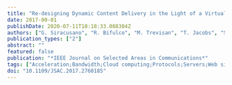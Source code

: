 ```yaml
---
title: "Re-designing Dynamic Content Delivery in the Light of a Virtualized Infrastructure"
date: 2017-00-01
publishDate: 2020-07-11T10:18:33.088304Z
authors: ["G. Siracusano", "R. Bifulco", "M. Trevisan", "T. Jacobs", "S. Kuenzer", "S. Salsano", "N. Blefari-Melazzi", "F. Huici"]
publication_types: ["2"]
abstract: ""
featured: false
publication: "*IEEE Journal on Selected Areas in Communications*"
tags: ["Acceleration;Bandwidth;Cloud computing;Protocols;Servers;Web sites;CDN;Cloud;Edge Cloud;NFV;SDN;TCP proxy"]
doi: "10.1109/JSAC.2017.2760185"
---
```



